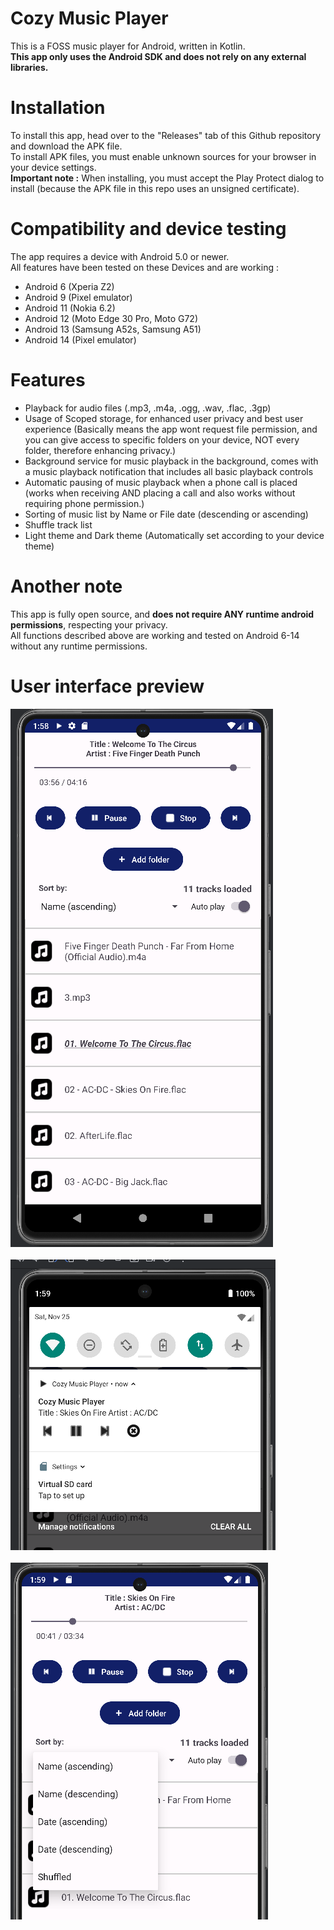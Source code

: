 # Cozy Music Player
This is a FOSS music player for Android, written in Kotlin.<br>
**This app only uses the Android SDK and does not rely on any external libraries.**

# Installation
To install this app, head over to the "Releases" tab of this Github repository and download the APK file. <br>
To install APK files, you must enable unknown sources for your browser in your device settings. <br>
**Important note :** When installing, you must accept the Play Protect dialog to install (because the APK file in this repo uses an unsigned certificate).

# Compatibility and device testing
The app requires a device with Android 5.0 or newer.<br>
All features have been tested on these Devices and are working :
- Android 6 (Xperia Z2)
- Android 9 (Pixel emulator)
- Android 11 (Nokia 6.2)
- Android 12 (Moto Edge 30 Pro, Moto G72)
- Android 13 (Samsung A52s, Samsung A51)
- Android 14 (Pixel emulator)

# Features
- Playback for audio files (.mp3, .m4a, .ogg, .wav, .flac, .3gp)
- Usage of Scoped storage, for enhanced user privacy and best user experience (Basically means the app wont request file permission, and you can give access to specific folders on your device, NOT every folder, therefore enhancing privacy.)
- Background service for music playback in the background, comes with a music playback notification that includes all basic playback controls
- Automatic pausing of music playback when a phone call is placed (works when receiving AND placing a call and also works without requiring phone permission.)
- Sorting of music list by Name or File date (descending or ascending)
- Shuffle track list
- Light theme and Dark theme (Automatically set according to your device theme)

# Another note
This app is fully open source, and **does not require ANY runtime android permissions**, respecting your privacy.<br>
All functions described above are working and tested on Android 6-14 without any runtime permissions.

# User interface preview
![Image1](2023-11-25_01-58.png) <br><br>
![Image2](2023-11-25_01-59.png) <br><br>
![Image3](2023-11-25_01-59_1.png) <br><br>